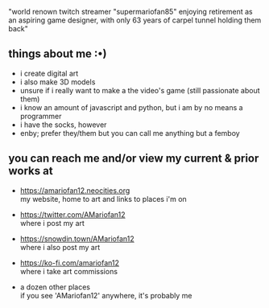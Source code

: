 "world renown twitch streamer "supermariofan85" enjoying retirement as an aspiring game designer, with only 63 years of carpel tunnel holding them back"

things about me :•)
-
- i create digital art
- i also make 3D models
- unsure if i really want to make a the video's game (still passionate about them)
- i know an amount of javascript and python, but i am by no means a programmer
- i have the socks, however
- enby; prefer they/them but you can call me anything but a femboy

you can reach me and/or view my current & prior works at
-
- https://amariofan12.neocities.org \
  my website, home to art and links to places i'm on

- https://twitter.com/AMariofan12 \
  where i post my art
  
- https://snowdin.town/AMariofan12 \
  where i also post my art
  
- https://ko-fi.com/amariofan12 \
  where i take art commissions

- a dozen other places\
  if you see 'AMariofan12' anywhere, it's probably me
  
